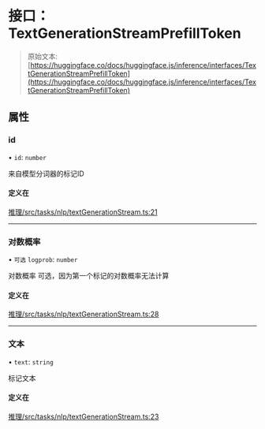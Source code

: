 # 接口：TextGenerationStreamPrefillToken

> 原始文本: [https://huggingface.co/docs/huggingface.js/inference/interfaces/TextGenerationStreamPrefillToken](https://huggingface.co/docs/huggingface.js/inference/interfaces/TextGenerationStreamPrefillToken)

## 属性

### id

• `id`: `number`

来自模型分词器的标记ID

#### 定义在

[推理/src/tasks/nlp/textGenerationStream.ts:21](https://github.com/huggingface/huggingface.js/blob/main/packages/inference/src/tasks/nlp/textGenerationStream.ts#L21)

* * *

### 对数概率

• `可选` `logprob`: `number`

对数概率 可选，因为第一个标记的对数概率无法计算

#### 定义在

[推理/src/tasks/nlp/textGenerationStream.ts:28](https://github.com/huggingface/huggingface.js/blob/main/packages/inference/src/tasks/nlp/textGenerationStream.ts#L28)

* * *

### 文本

• `text`: `string`

标记文本

#### 定义在

[推理/src/tasks/nlp/textGenerationStream.ts:23](https://github.com/huggingface/huggingface.js/blob/main/packages/inference/src/tasks/nlp/textGenerationStream.ts#L23)
